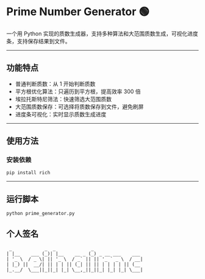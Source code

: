 # Prime Number Generator 🟢

一个用 Python 实现的质数生成器，支持多种算法和大范围质数生成，可视化进度条，支持保存结果到文件。

---

## 功能特点

- 普通判断质数：从 1 开始判断质数  
- 平方根优化算法：只遍历到平方根，提高效率 300 倍  
- 埃拉托斯特尼筛法：快速筛选大范围质数  
- 大范围质数保存：可选择将质数保存到文件，避免刷屏  
- 进度条可视化：实时显示质数生成进度  

---

## 使用方法

### 安装依赖
```bash
pip install rich
```
---
## 运行脚本

```bash
python prime_generator.py
```


## 个人签名
```
 _            _  _             _
| |__    ___ (_)| |__    __ _ (_) _ __ ___    ___ 
| '_ \  / _ \| || '_ \  / _` || || '_ ` _ \  / __|
| |_) ||  __/| || | | || (_| || || | | | | || (__ 
|_.__/  \___||_||_| |_| \__,_||_||_| |_| |_| \___|
```
